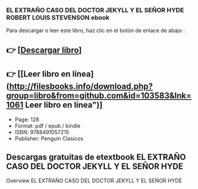 ### EL EXTRAÑO CASO DEL DOCTOR JEKYLL Y EL SEÑOR HYDE ROBERT LOUIS STEVENSON ebook

Para descargar o leer este libro, haz clic en el botón de enlace de abajo :

## 👉  [**[Descargar libro](http://filesbooks.info/download.php?group=libro&from=github.com&id=103583&lnk=1061 "Descargar libro")**]

## 👉  [**[Leer libro en línea](http://filesbooks.info/download.php?group=libro&from=github.com&id=103583&lnk=1061 Leer libro en línea")**]




* Page: 128
* Format: pdf / epub / kindle
* ISBN: 9788491057215
* Publisher: Penguin Clasicos

## Descargas gratuitas de etextbook EL EXTRAÑO CASO DEL DOCTOR JEKYLL Y EL SEÑOR HYDE

Overview
EL EXTRAÑO CASO DEL DOCTOR JEKYLL Y EL SEÑOR HYDE



